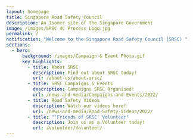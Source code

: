 ```yaml
---
layout: homepage
title: Singapore Road Safety Council
description: An Isomer site of the Singapore Government
image: /images/SRSC 4C Process Logo.jpg
permalink: /
notification: "Welcome to the Singapore Road Safety Council (SRSC) "
sections:
  - hero:
      background: /images/Campaign & Event Photo.gif
      key_highlights:
        - title: About SRSC
          description: Find out about SRSC today!
          url: /about-us/about-srsc/
        - title: SRSC Campaigns & Events
          description: Campaigns SRSC Organised!
          url: /news-and-media/Campaigns-and-Events/2022/
        - title: Road Safety Videos
          description: Watch our videos here!
          url: /news-and-media/Road-Safety-Videos/2022/
        - title: "'Friends of SRSC' Volunteer"
          description: Join us as a Volunteer today!
          url: /volunteer/Volunteer/
---
```

